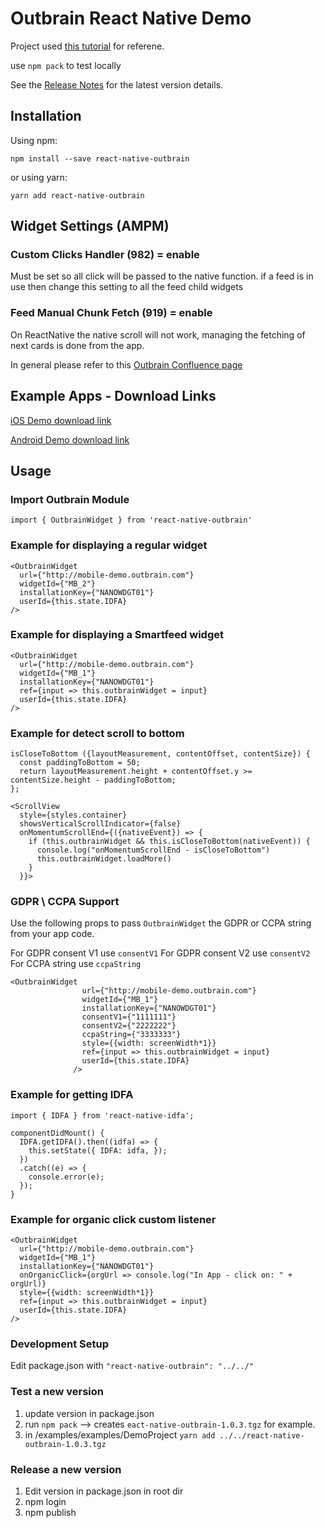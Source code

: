 # Outbrain React Native Demo

Project used [this tutorial](https://www.freecodecamp.org/news/how-to-publish-a-react-native-component-to-npm-its-easier-than-you-think-51f6ae1ef850/) for referene.

use `npm pack` to test locally

See the [Release Notes](release-notes.md) for the latest version details.

## Installation

Using npm:

```shell
npm install --save react-native-outbrain
```

or using yarn:

```shell
yarn add react-native-outbrain
```

## Widget Settings (AMPM)

### Custom Clicks Handler (982) = enable
Must be set so all click will be passed to the native function. if a feed is in use then change this setting to all the feed child widgets

### Feed Manual Chunk Fetch (919) = enable
On ReactNative the native scroll will not work, managing the fetching of next cards is done from the app.

In general please refer to this [Outbrain Confluence page](https://confluence.outbrain.com/display/CATS/React+Native+Bridge+project)


## Example Apps - Download Links

[iOS Demo download link](https://install.appcenter.ms/users/oregev/apps/react-native-ios-demo/distribution_groups/public)

[Android Demo download link](https://install.appcenter.ms/users/oregev/apps/react-native-android-demo/distribution_groups/public)


## Usage

### Import Outbrain Module

```
import { OutbrainWidget } from 'react-native-outbrain'
```

### Example for displaying a regular widget

```
<OutbrainWidget
  url={"http://mobile-demo.outbrain.com"}
  widgetId={"MB_2"}
  installationKey={"NANOWDGT01"}
  userId={this.state.IDFA}
/>
```

### Example for displaying a Smartfeed widget

```
<OutbrainWidget
  url={"http://mobile-demo.outbrain.com"}
  widgetId={"MB_1"}
  installationKey={"NANOWDGT01"}
  ref={input => this.outbrainWidget = input}
  userId={this.state.IDFA}
/>
```

### Example for detect scroll to bottom

```
isCloseToBottom ({layoutMeasurement, contentOffset, contentSize}) {
  const paddingToBottom = 50;
  return layoutMeasurement.height + contentOffset.y >= contentSize.height - paddingToBottom;
};

<ScrollView
  style={styles.container}
  showsVerticalScrollIndicator={false}
  onMomentumScrollEnd={({nativeEvent}) => {
    if (this.outbrainWidget && this.isCloseToBottom(nativeEvent)) {
      console.log("onMomentumScrollEnd - isCloseToBottom")
      this.outbrainWidget.loadMore()
    }
  }}>
```

### GDPR \ CCPA Support

Use the following props to pass `OutbrainWidget` the GDPR or CCPA string from your app code.

For GDPR consent V1 use `consentV1`
For GDPR consent V2 use `consentV2`
For CCPA string use `ccpaString`


```
<OutbrainWidget
                url={"http://mobile-demo.outbrain.com"}
                widgetId={"MB_1"}
                installationKey={"NANOWDGT01"}
                consentV1={"1111111"}
                consentV2={"2222222"}
                ccpaString={"3333333"}
                style={{width: screenWidth*1}}
                ref={input => this.outbrainWidget = input}
                userId={this.state.IDFA}
              />
```

### Example for getting IDFA

```
import { IDFA } from 'react-native-idfa';

componentDidMount() {
  IDFA.getIDFA().then((idfa) => {
    this.setState({ IDFA: idfa, });
  })
  .catch((e) => {
    console.error(e);
  });
}
```

### Example for organic click custom listener

```
<OutbrainWidget
  url={"http://mobile-demo.outbrain.com"}
  widgetId={"MB_1"}
  installationKey={"NANOWDGT01"}
  onOrganicClick={orgUrl => console.log("In App - click on: " + orgUrl)}
  style={{width: screenWidth*1}}
  ref={input => this.outbrainWidget = input}
  userId={this.state.IDFA}
/>
```


### Development Setup

Edit package.json with `"react-native-outbrain": "../../"`

### Test a new version

1. update version in package.json
2. run `npm pack` --> creates `eact-native-outbrain-1.0.3.tgz` for example.
3. in /examples/examples/DemoProject `yarn add ../../react-native-outbrain-1.0.3.tgz`

### Release a new version

1. Edit version in package.json in root dir
2. npm login
3. npm publish

